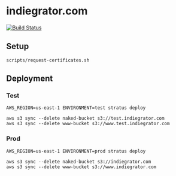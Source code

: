 # indiegrator.com

[![Build Status](https://cloud.drone.io/api/badges/72636c/indiegrator.com/status.svg)](https://cloud.drone.io/72636c/indiegrator.com)

## Setup

```shell
scripts/request-certificates.sh
```

## Deployment

### Test

```shell
AWS_REGION=us-east-1 ENVIRONMENT=test stratus deploy

aws s3 sync --delete naked-bucket s3://test.indiegrator.com
aws s3 sync --delete www-bucket s3://www.test.indiegrator.com
```

### Prod

```shell
AWS_REGION=us-east-1 ENVIRONMENT=prod stratus deploy

aws s3 sync --delete naked-bucket s3://indiegrator.com
aws s3 sync --delete www-bucket s3://www.indiegrator.com
```
